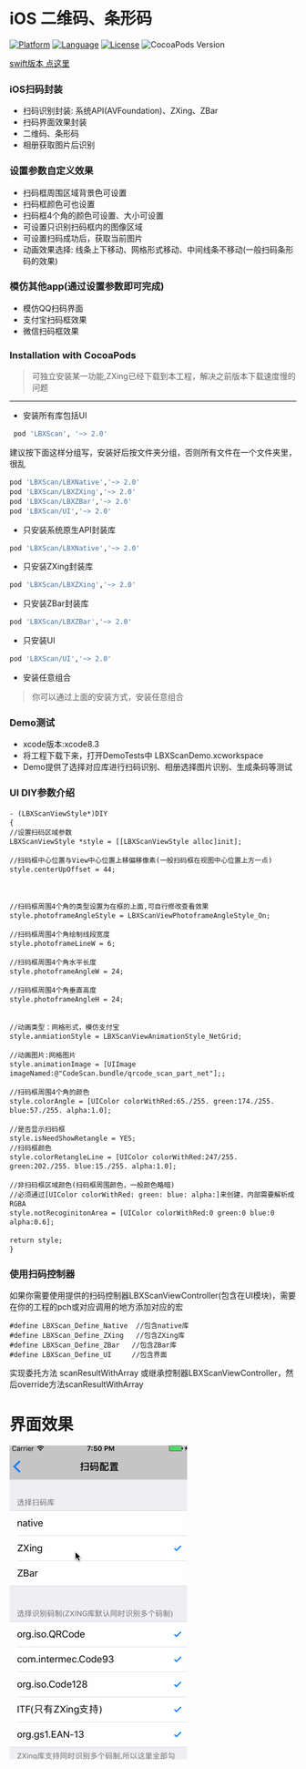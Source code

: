 

# iOS 二维码、条形码 
[![Platform](https://img.shields.io/badge/platform-iOS-red.svg)](https://developer.apple.com/iphone/index.action)
[![Language](http://img.shields.io/badge/language-OC-yellow.svg?style=flat
             )](https://en.wikipedia.org/wiki/Objective-C)
[![License](https://img.shields.io/badge/license-MIT-blue.svg)](http://mit-license.org)
![CocoaPods Version](https://img.shields.io/badge/pod-v2.0-brightgreen.svg)

[swift版本 点这里](https://github.com/MxABC/swiftScan)

### iOS扫码封装
- 扫码识别封装: 系统API(AVFoundation)、ZXing、ZBar
- 扫码界面效果封装
- 二维码、条形码
- 相册获取图片后识别

### 设置参数自定义效果
- 扫码框周围区域背景色可设置
- 扫码框颜色可也设置
- 扫码框4个角的颜色可设置、大小可设置
- 可设置只识别扫码框内的图像区域
- 可设置扫码成功后，获取当前图片
- 动画效果选择:  线条上下移动、网格形式移动、中间线条不移动(一般扫码条形码的效果)

### 模仿其他app(通过设置参数即可完成)
- 模仿QQ扫码界面
- 支付宝扫码框效果
- 微信扫码框效果

### Installation with CocoaPods
> 可独立安装某一功能,ZXing已经下载到本工程，解决之前版本下载速度慢的问题


***
- 安装所有库包括UI 

```ruby
 pod 'LBXScan', '~> 2.0'
```
建议按下面这样分组写，安装好后按文件夹分组，否则所有文件在一个文件夹里，很乱

```ruby
pod 'LBXScan/LBXNative','~> 2.0'
pod 'LBXScan/LBXZXing','~> 2.0'
pod 'LBXScan/LBXZBar','~> 2.0'
pod 'LBXScan/UI','~> 2.0'
```

- 只安装系统原生API封装库  

```ruby
pod 'LBXScan/LBXNative','~> 2.0'
```

- 只安装ZXing封装库 

```ruby
pod 'LBXScan/LBXZXing','~> 2.0'
```

- 只安装ZBar封装库 

```ruby
pod 'LBXScan/LBXZBar','~> 2.0'
```

- 只安装UI

```ruby
pod 'LBXScan/UI','~> 2.0'
```
- 安装任意组合

> 你可以通过上面的安装方式，安装任意组合


### Demo测试
- xcode版本:xcode8.3
- 将工程下载下来，打开DemoTests中 LBXScanDemo.xcworkspace
- Demo提供了选择对应库进行扫码识别、相册选择图片识别、生成条码等测试

### UI DIY参数介绍
```obj-c
- (LBXScanViewStyle*)DIY
{
//设置扫码区域参数
LBXScanViewStyle *style = [[LBXScanViewStyle alloc]init];

//扫码框中心位置与View中心位置上移偏移像素(一般扫码框在视图中心位置上方一点)
style.centerUpOffset = 44;



//扫码框周围4个角的类型设置为在框的上面,可自行修改查看效果
style.photoframeAngleStyle = LBXScanViewPhotoframeAngleStyle_On;

//扫码框周围4个角绘制线段宽度
style.photoframeLineW = 6;

//扫码框周围4个角水平长度
style.photoframeAngleW = 24;

//扫码框周围4个角垂直高度
style.photoframeAngleH = 24;


//动画类型：网格形式，模仿支付宝
style.anmiationStyle = LBXScanViewAnimationStyle_NetGrid;

//动画图片:网格图片
style.animationImage = [UIImage imageNamed:@"CodeScan.bundle/qrcode_scan_part_net"];;

//扫码框周围4个角的颜色
style.colorAngle = [UIColor colorWithRed:65./255. green:174./255. blue:57./255. alpha:1.0];

//是否显示扫码框
style.isNeedShowRetangle = YES;
//扫码框颜色
style.colorRetangleLine = [UIColor colorWithRed:247/255. green:202./255. blue:15./255. alpha:1.0];

//非扫码框区域颜色(扫码框周围颜色，一般颜色略暗)
//必须通过[UIColor colorWithRed: green: blue: alpha:]来创建，内部需要解析成RGBA
style.notRecoginitonArea = [UIColor colorWithRed:0 green:0 blue:0 alpha:0.6];

return style;
}
```

### 使用扫码控制器

如果你需要使用提供的扫码控制器LBXScanViewController(包含在UI模块)，需要在你的工程的pch或对应调用的地方添加对应的宏


```
#define LBXScan_Define_Native  //包含native库
#define LBXScan_Define_ZXing   //包含ZXing库
#define LBXScan_Define_ZBar   //包含ZBar库
#define LBXScan_Define_UI     //包含界面

```

实现委托方法 scanResultWithArray 或继承控制器LBXScanViewController，然后override方法scanResultWithArray


# 界面效果
![image](https://github.com/MxABC/Resource/blob/master/scan12.gif)

